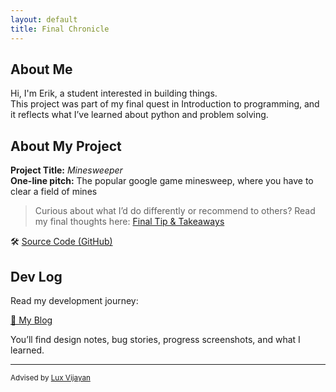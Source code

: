 ```yaml
---
layout: default
title: Final Chronicle
---
```


## About Me

Hi, I'm Erik, a student interested in building things.  
This project was part of my final quest in Introduction to programming, and it reflects what I’ve learned about python and problem solving.

## About My Project

**Project Title:** *Minesweeper*   
**One-line pitch:** The popular google game minesweep, where you have to clear a field of mines

> Curious about what I’d do differently or recommend to others? Read my final thoughts here: [Final Tip & Takeaways](_posts/2025-05-23-tip.md)

🛠️ [Source Code (GitHub)](https://github.com/YOURUSERNAME/YOURPROJECT)  

## Dev Log

Read my development journey:  

[📝 My Blog](blog.html)

You’ll find design notes, bug stories, progress screenshots, and what I learned.

---

<small>Advised by [Lux Vijayan](mailto:laxmiv2@illinois.edu)</small>
